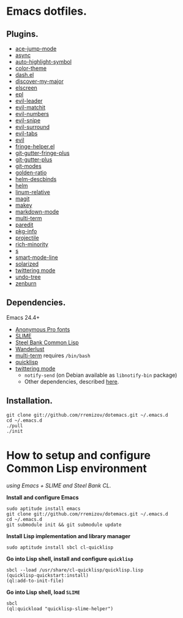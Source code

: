 Emacs dotfiles.
===============


Plugins.
--------

*	[ace-jump-mode][ace-jump-mode]
*	[async][async]
*	[auto-highlight-symbol][auto-highlight-symbol]
*	[color-theme][color-theme]
*	[dash.el][dash.el]
*	[discover-my-major][discover-my-major]
*	[elscreen][elscreen]
*	[epl][epl]
*	[evil-leader][evil-leader]
*	[evil-matchit][evil-matchit]
*	[evil-numbers][evil-numbers]
*	[evil-snipe][evil-snipe]
*	[evil-surround][evil-surround]
*	[evil-tabs][evil-tabs]
*	[evil][evil]
*	[fringe-helper.el][fringe-helper.el]
*	[git-gutter-fringe-plus][git-gutter-fringe-plus]
*	[git-gutter-plus][fringe-helper.el]
*	[git-modes][git-modes]
*	[golden-ratio][golden-ratio]
*	[helm-descbinds][helm-descbinds]
*	[helm][helm]
*	[linum-relative][linum-relative]
*	[magit][magit]
*	[makey][makey]
*	[markdown-mode][markdown-mode]
*	[multi-term][multi-term]
*	[paredit][paredit]
*	[pkg-info][pkg-info]
*	[projectile][projectile]
*	[rich-minority][rich-minority]
*	[s][s]
*	[smart-mode-line][smart-mode-line]
*	[solarized][solarized]
*	[twittering mode][twittering-mode]
*	[undo-tree][undo-tree]
*	[zenburn][zenburn]


Dependencies.
-------------

Emacs 24.4+

*	[Anonymous Pro fonts][anonymous-pro]
*	[SLIME][slime]
*	[Steel Bank Common Lisp][sbcl]
*	[Wanderlust][wanderlust]
*	[multi-term][multi-term] requires `/bin/bash`
*	[quicklisp][quicklisp]
*	[twittering mode][twittering-mode]
	*	`notify-send` (on Debian available as `libnotify-bin` package)
	*	Other dependencies, described [here][twittering-mode].


Installation.
-------------

	git clone git://github.com/rremizov/dotemacs.git ~/.emacs.d
	cd ~/.emacs.d
	./pull
	./init


How to setup and configure Common Lisp environment
===========================================
_using Emacs + SLIME and Steel Bank CL._

__Install and configure Emacs__

	sudo aptitude install emacs
	git clone git://github.com/rremizov/dotemacs.git ~/.emacs.d
	cd ~/.emacs.d
	git submodule init && git submodule update

__Install Lisp implementation and library manager__

	sudo aptitude install sbcl cl-quicklisp

__Go into Lisp shell, install and configure `quicklisp`__

	sbcl --load /usr/share/cl-quicklisp/quicklisp.lisp
	(quicklisp-quickstart:install)
	(ql:add-to-init-file)

__Go into Lisp shell, load `SLIME`__

	sbcl
	(ql:quickload "quicklisp-slime-helper")


[ace-jump-mode]: https://github.com/winterTTr/ace-jump-mode.git
[anonymous-pro]: http://www.marksimonson.com/fonts/view/anonymous-pro
[async]: https://github.com/jwiegley/emacs-async.git
[auto-highlight-symbol]: https://github.com/gennad/auto-highlight-symbol.git
[color-theme]: http://www.nongnu.org/color-theme/
[dash.el]: https://github.com/magnars/dash.el.git
[discover-my-major]: https://github.com/steckerhalter/discover-my-major.git
[elscreen]: https://github.com/knu/elscreen.git
[epl]: https://github.com/cask/epl.git
[evil-leader]: https://github.com/cofi/evil-leader.git
[evil-matchit]: https://github.com/redguardtoo/evil-matchit.git
[evil-numbers]: https://github.com/cofi/evil-numbers.git
[evil-snipe]: https://github.com/hlissner/evil-snipe.git
[evil-surround]: https://github.com/timcharper/evil-surround.git
[evil-tabs]: https://github.com/krisajenkins/evil-tabs.git
[evil]: https://gitorious.org/evil/evil/
[fringe-helper.el]: https://github.com/nschum/fringe-helper.el.git
[git-gutter-fringe-plus]: https://github.com/nonsequitur/git-gutter-fringe-plus.git
[git-gutter-plus]: https://github.com/nonsequitur/git-gutter-plus.git
[git-modes]: https://github.com/magit/git-modes.git
[golden-ratio]: https://github.com/roman/golden-ratio.el.git
[helm-descbinds]: https://github.com/emacs-helm/helm-descbinds.git
[helm]: https://github.com/emacs-helm/helm.git
[linum-relative]: https://github.com/coldnew/linum-relative
[luakit]: https://github.com/mason-larobina/luakit/
[magit]: https://github.com/magit/magit.git
[makey]: https://github.com/mickeynp/makey.git
[markdown-mode]: http://www.emacswiki.org/emacs/MarkdownMode
[multi-term]: http://www.emacswiki.org/emacs/MultiTerm
[paredit]: http://mumble.net/~campbell/emacs/paredit.el
[pkg-info]: https://github.com/lunaryorn/pkg-info.el.git
[projectile]: https://github.com/bbatsov/projectile.git
[quicklisp]: http://www.quicklisp.org/
[rich-minority]: https://github.com/Bruce-Connor/rich-minority.git
[s]: https://github.com/magnars/s.el.git
[sbcl]: http://www.sbcl.org/
[slime]: http://common-lisp.net/project/slime/
[smart-mode-line]: https://github.com/Bruce-Connor/smart-mode-line.git
[solarized]: https://github.com/sellout/emacs-color-theme-solarized
[twittering-mode]: https://github.com/hayamiz/twittering-mode/
[undo-tree]: http://www.dr-qubit.org/undo-tree/undo-tree-0.6.4.el
[wanderlust]: https://github.com/wanderlust/wanderlust
[zenburn]: https://github.com/bbatsov/zenburn-emacs.git

